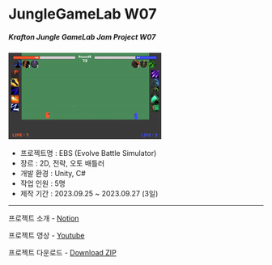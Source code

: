 # JungleGameLab W07  
##### Krafton Jungle GameLab Jam Project W07  

<img src="Thumbnail.gif" width="60%"> 
   
- 프로젝트명 : EBS (Evolve Battle Simulator)
- 장르 : 2D, 전략, 오토 배틀러
- 개발 환경 : Unity, C#  
- 작업 인원 : 5명
- 제작 기간 : 2023.09.25 ~ 2023.09.27 (3일)
  

---
프로젝트 소개 - [Notion](https://svcbn.notion.site/Evolve-Battle-Simulator-3513f227fa194b19a39587f0de136076?pvs=4)  

프로젝트 영상 - [Youtube]()  

프로젝트 다운로드 - [Download ZIP](Build.zip)   

<br/>   
